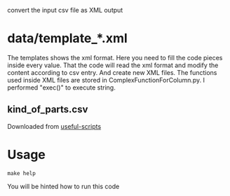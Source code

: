 convert the input csv file as XML output

# data/template_*.xml

The templates shows the xml format. Here you need to fill the code pieces inside every value. That the code will read the xml format and modify the content according to csv entry. And create new XML files. The functions used inside XML files are stored in ComplexFunctionForColumn.py. I performed "exec()" to execute string.

## kind_of_parts.csv
Downloaded from [useful-scripts](https://gitlab.cern.ch/hgcal-database/usefull-scripts/-/blob/master/data/kind_of_parts.csv)

# Usage
```
make help
```
You will be hinted how to run this code


